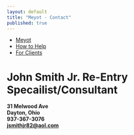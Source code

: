 ```yaml
---
layout: default
title: "Meyot - Contact"
published: true
---
```


- [Meyot](index.html)
- [How to Help](help.html)
- [For Clients](clients.html)

# John Smith Jr. Re-Entry Specailist/Consultant

**31 Melwood Ave**  
**Dayton, Ohio**  
**937-367-3076**  
**jsmithjr82@aol.com**
